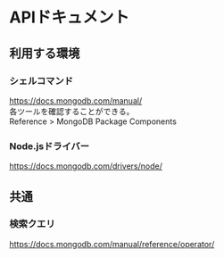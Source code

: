 # APIドキュメント

## 利用する環境

### シェルコマンド
https://docs.mongodb.com/manual/  
各ツールを確認することができる。  
Reference > MongoDB Package Components

### Node.jsドライバー
https://docs.mongodb.com/drivers/node/

## 共通

### 検索クエリ
https://docs.mongodb.com/manual/reference/operator/

